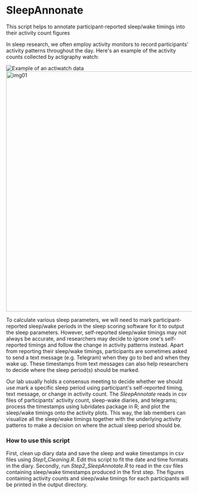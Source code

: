# SleepAnnonate
This script helps to annotate participant-reported sleep/wake timings into their activity count figures

In sleep research, we often employ activity monitors to record participants' activity patterns throughout the day. Here's an example of the activity counts collected by actigraphy watch:

![Example of an actiwatch data](https://github.com/YngMiinLoke/SleepAnnotate/main/ExampleDate/img01.png)
<img width="652" alt="img01" src="https://user-images.githubusercontent.com/99003122/161433468-c62f0d98-a7fa-458b-b83e-0755d42f86b7.png">

To calculate various sleep parameters, we will need to mark participant-reported sleep/wake periods in the sleep scoring software for it to output the sleep parameters. However, self-reported sleep/wake timings may not always be accurate, and researchers may decide to ignore one's self-reported timings and follow the change in activity patterns instead. Apart from reporting their sleep/wake timings, participants are sometimes asked to send a text message (e.g. Telegram) when they go to bed and when they wake up. These timestamps from text messages can also help researchers to decide where the sleep period(s) should be marked. 

Our lab usually holds a consensus meeting to decide whether we should use mark a specific sleep period using participant's self-reported timing, text message, or change in activity count. The *SleepAnnotate* reads in csv files of participants' activity count, sleep-wake diaries, and telegrams; process the timestamps using lubridates package in R; and plot the sleep/wake timings onto the activity plots. This way, the lab members can visualize all the sleep/wake timings together with the underlying activity patterns to make a decision on where the actual sleep period should be.

### How to use this script

First, clean up diary data and save the sleep and wake timestamps in csv files using *Step1_Cleaning.R*. Edit this script to fit the date and time formats in the diary. Secondly, run *Step2_SleepAnnotate.R* to read in the csv files containing sleep/wake timestamps produced in the first step. The figures containing activity counts and sleep/wake timings for each participants will be printed in the output directory.

